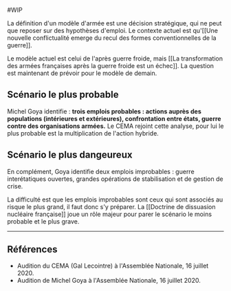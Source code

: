 #WIP 

La définition d'un modèle d'armée est une décision stratégique, qui ne peut que reposer sur des hypothèses d'emploi. Le contexte actuel est qu'[[Une nouvelle conflictualité emerge du recul des formes conventionnelles de la guerre]].

Le modèle actuel est celui de l'après guerre froide, mais [[La transformation des armées françaises après la guerre froide est un échec]]. La question est maintenant de prévoir pour le modèle de demain.

## Scénario le plus probable 

Michel Goya identifie : **trois emplois probables : actions auprès des populations (intérieures et extérieures), confrontation entre états, guerre contre des organisations armées.** Le CEMA rejoint cette analyse, pour lui le plus probable est la multiplication de l'action hybride.

## Scénario le plus dangeureux

En complément, Goya identifie deux emplois improbables : guerre interétatiques ouvertes, grandes opérations de stabilisation et de gestion de crise.

La difficulté est que les emplois improbables sont ceux qui sont associés au risque le plus grand, il faut donc s'y préparer. La [[Doctrine de dissuasion nucléaire française]] joue un rôle majeur pour parer le scénario le moins probable et le plus grave.

--- 

## Références
- Audition du CEMA (Gal Lecointre) à l'Assemblée Nationale, 16 juillet 2020.
- Audition de Michel Goya à l'Assemblée Nationale, 16 juillet 2020.